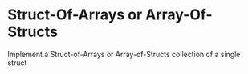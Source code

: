 # Struct-Of-Arrays or Array-Of-Structs

Implement a Struct-of-Arrays or Array-of-Structs collection of a single struct
